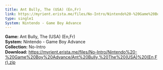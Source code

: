 ```yaml
---
title: Ant Bully, The (USA) (En,Fr)
link: https://myrient.erista.me/files/No-Intro/Nintendo%20-%20Game%20Boy%20Advance/Ant%20Bully,%20The%20(USA)%20(En,Fr).zip
type: single1
System: Nintendo - Game Boy Advance
---
```

<b>Game:</b> Ant Bully, The (USA) (En,Fr)<br>
<b>System:</b> Nintendo - Game Boy Advance<br>
<b>Collection:</b> No-Intro<br>
<b>Download:</b> https://myrient.erista.me/files/No-Intro/Nintendo%20-%20Game%20Boy%20Advance/Ant%20Bully,%20The%20(USA)%20(En,Fr).zip